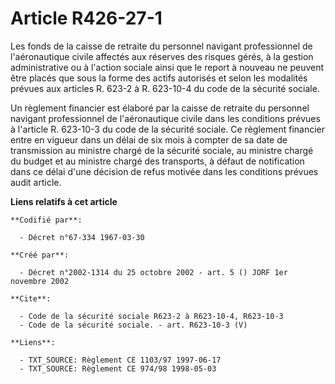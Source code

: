 # Article R426-27-1

Les fonds de la caisse de retraite du personnel navigant professionnel de l'aéronautique civile affectés aux réserves des
risques gérés, à la gestion administrative ou à l'action sociale ainsi que le report à nouveau ne peuvent être placés que
sous la forme des actifs autorisés et selon les modalités prévues aux articles R. 623-2 à R. 623-10-4 du code de la sécurité
sociale.

Un règlement financier est élaboré par la caisse de retraite du personnel navigant professionnel de l'aéronautique civile
dans les conditions prévues à l'article R. 623-10-3 du code de la sécurité sociale. Ce règlement financier entre en vigueur
dans un délai de six mois à compter de sa date de transmission au ministre chargé de la sécurité sociale, au ministre chargé
du budget et au ministre chargé des transports, à défaut de notification dans ce délai d'une décision de refus motivée dans
les conditions prévues audit article.

**Liens relatifs à cet article**

	**Codifié par**:

	  - Décret n°67-334 1967-03-30

	**Créé par**:

	  - Décret n°2002-1314 du 25 octobre 2002 - art. 5 () JORF 1er novembre 2002

	**Cite**:

	  - Code de la sécurité sociale R623-2 à R623-10-4, R623-10-3
	  - Code de la sécurité sociale. - art. R623-10-3 (V)

	**Liens**:

	  - TXT_SOURCE: Règlement CE 1103/97 1997-06-17
	  - TXT_SOURCE: Règlement CE 974/98 1998-05-03
